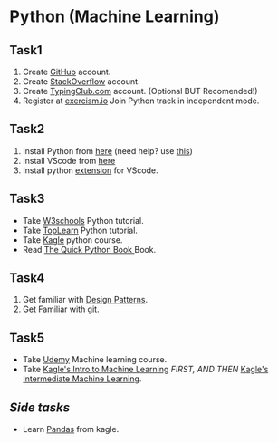 # Python (Machine Learning)
## Task1
1. Create [GitHub](https://github.com) account.
2. Create [StackOverflow](https://stackoverflow.com) account.
3. Create [TypingClub.com](https://www.typingclub.com) account. (Optional BUT Recomended!)
4. Register at [exercism.io](https://exercism.org/) Join Python track in independent mode.
## Task2 
1. Install Python from [here](https://realpython.com/installing-python/#:~:text=and%20IDLE!-,How%20to%20Install%20From%20the%20Full%20Installer,-For%20professional%20developers) (need help? use [this](./assets/Python-Machine-Learning-The-Ultimate-Beginners-Guide-to-Learn-Python-Machine-Learning-Step-by-Step-using-Scikit-Learn-by-Reed-Mark_bibis.ir-pages-14-31.pdf))
2. Install VScode from [here](https://code.visualstudio.com/download)
3. Install python [extension](https://marketplace.visualstudio.com/items?itemName=ms-python.python) for VScode.
## Task3
- Take [W3schools](https://www.w3schools.com/python/default.asp) Python tutorial.
- Take [TopLearn](https://toplearn.com/courses/windows/%D8%A2%D9%85%D9%88%D8%B2%D8%B4-%D8%B1%D8%A7%DB%8C%DA%AF%D8%A7%D9%86-%D9%BE%D8%A7%DB%8C%D8%AA%D9%88%D9%86-(-Python-))  Python tutorial.
- Take [Kagle](https://www.kaggle.com/learn/python) python course.
- Read [The Quick Python Book ](http://128.174.51.21/teaching/SP2019/ASTR414/The_Quick_Python_Book.pdf) Book.

## Task4 
1. Get familiar with [Design Patterns](https://sourcemaking.com/design_patterns).
2. Get Familiar with [git](https://www.w3schools.com/git/).


## Task5 
- Take [Udemy](https://p30download.ir/fa/entry/99344/) Machine learning course.
- Take [Kagle's Intro to Machine Learning](https://www.kaggle.com/learn/intro-to-machine-learning) *FIRST, AND THEN* [Kagle's Intermediate Machine Learning](https://www.kaggle.com/learn/intermediate-machine-learning).

## *Side tasks*
- Learn [Pandas](https://www.kaggle.com/learn/pandas) from kagle.

